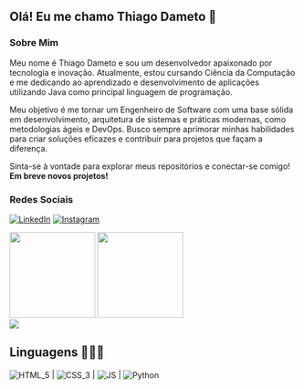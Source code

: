 ## Olá! Eu me chamo Thiago Dameto 👻
### Sobre Mim

Meu nome é Thiago Dameto e sou um desenvolvedor apaixonado por tecnologia e inovação. Atualmente, estou cursando Ciência da Computação e me dedicando ao aprendizado e desenvolvimento de aplicações utilizando Java como principal linguagem de programação. <br/>

Meu objetivo é me tornar um Engenheiro de Software com uma base sólida em desenvolvimento, arquitetura de sistemas e práticas modernas, como metodologias ágeis e DevOps. Busco sempre aprimorar minhas habilidades para criar soluções eficazes e contribuir para projetos que façam a diferença. <br/>

Sinta-se à vontade para explorar meus repositórios e conectar-se comigo! <b>Em breve novos projetos!</b><br/>


### Redes Sociais

[![LinkedIn](https://img.shields.io/badge/LinkedIn-0077B5?style=for-the-badge&logo=linkedin&logoColor=white)](https://www.linkedin.com/in/thiagodameto/)
[![Instagram](https://img.shields.io/badge/Instagram-E4405F?style=for-the-badge&logo=instagram&logoColor=white)](https://instagram.com/fvckdameto)

<div style="display: inline-block">
    <img height="150em" src="https://github-readme-stats.vercel.app/api?username=dametoou&show_icons=true&theme=holi" />
    <img height="150em" src="https://github-readme-stats.vercel.app/api/top-langs/?username=dametoou&layout=compact" />
</div>
<br/>
<img align="center" src="https://github.com/dametoou/dametoou/assets/126725601/aa85acd4-0aab-4942-9ff1-d01bb9a51415" />

## Linguagens 🧑🏻‍💻

<div style="display: inline-block">
    <img align="center" alt="HTML_5" src="https://img.shields.io/badge/HTML5-E34F26?style=for-the-badge&logo=html5&logoColor=white" /> |
    <img align="center" alt="CSS_3" src="https://img.shields.io/badge/CSS3-1572B6?style=for-the-badge&logo=css3&logoColor=white" /> |
    <img align="center" alt="JS" src="https://img.shields.io/badge/JavaScript-F7DF1E?style=for-the-badge&logo=javascript&logoColor=black" /> |
    <img align="center" alt="Python" src="https://img.shields.io/badge/Python-3776AB?style=for-the-badge&logo=python&logoColor=white" />
</div>
